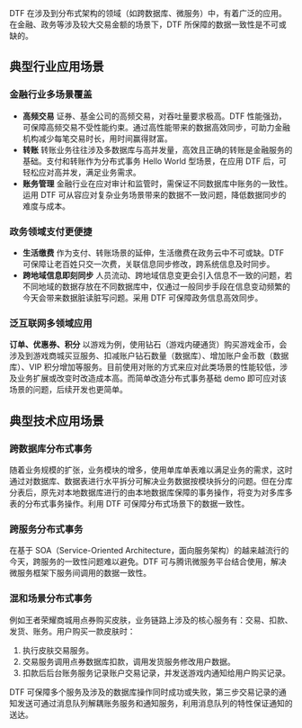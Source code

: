 DTF 在涉及到分布式架构的领域（如跨数据库、微服务）中，有着广泛的应用。在金融、政务等涉及较大交易金额的场景下，DTF 所保障的数据一致性是不可或缺的。

## 典型行业应用场景
### 金融行业多场景覆盖
- **高频交易**
证券、基金公司的高频交易，对吞吐量要求极高。DTF 性能强劲，可保障高频交易不受性能约束。通过高性能带来的数据高效同步，可助力金融机构减少每笔交易时长，用时间赢得财富。
- **转账**
转账业务往往涉及多数据库与高并发量，高效且正确的转账是金融服务的基础。支付和转账作为分布式事务 Hello World 型场景，在应用 DTF 后，可轻松应对高并发，满足业务需求。
- **账务管理**
金融行业在应对审计和监管时，需保证不同数据库中账务的一致性。运用 DTF 可从容应对复杂业务场景带来的数据不一致问题，降低数据同步的难度与成本。

### 政务领域支付更便捷
- **生活缴费**
作为支付、转账场景的延伸，生活缴费在政务云中不可或缺。DTF 可保障让老百姓只交一次费，关联信息同步修改，跨系统信息及时同步。
- **跨地域信息即刻同步**
人员流动、跨地域信息变更会引入信息不一致的问题，若不同地域的数据存放在不同数据库中，仅通过一般同步手段在信息变动频繁的今天会带来数据脏读脏写问题。采用 DTF 可保障政务信息高效同步。

### 泛互联网多领域应用
**订单、优惠券、积分**
以游戏为例，使用钻石（游戏内硬通货）购买游戏金币，会涉及到游戏商城买豆服务、扣减账户钻石数量（数据库）、增加账户金币数（数据库）、VIP 积分增加等服务。目前使用对账的方式来应对此类场景的性能较低，涉及业务扩展或改变时改造成本高。而简单改造分布式事务基础 demo 即可应对该场景的问题，后续开发也更简单。

## 典型技术应用场景
### 跨数据库分布式事务
随着业务规模的扩张，业务模块的增多，使用单库单表难以满足业务的需求，这时通过对数据库、数据表进行水平拆分可解决业务数据按模块拆分的问题。但在分库分表后，原先对本地数据库进行的由本地数据库保障的事务操作，将变为对多库多表的分布式事务操作。利用 DTF 可保障分布式场景下的数据一致性。

### 跨服务分布式事务
在基于 SOA（Service-Oriented Architecture，面向服务架构）的越来越流行的今天，跨服务的一致性问题难以避免。DTF 可与腾讯微服务平台结合使用，解决微服务框架下服务间调用的数据一致性。

### 混和场景分布式事务
例如王者荣耀商城用点券购买皮肤，业务链路上涉及的核心服务有：交易、扣款、发货、账务。用户购买一款皮肤时：
1. 执行皮肤交易服务。
2. 交易服务调用点券数据库扣款，调用发货服务修改用户数据。
3. 扣款后后台账务服务记录账户交易记录，并发送游戏内通知给用户购买记录。

DTF 可保障多个服务及涉及的数据库操作同时成功或失败，第三步交易记录的通知发送可通过消息队列解耦账务服务和通知服务，利用消息队列的特性保证通知的送达。

